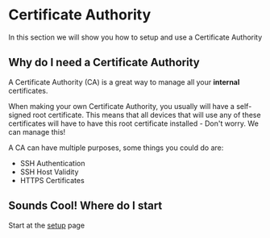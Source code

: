 # Certificate Authority

In this section we will show you how to setup and use a Certificate Authority

## Why do I need a Certificate Authority

A Certificate Authority (CA) is a great way to manage all your **internal** certificates.

When making your own Certificate Authority, you usually will have a self-signed root certificate.
This means that all devices that will use any of these certificates will have to have this root certificate installed - Don't worry. We can manage this!

A CA can have multiple purposes, some things you could do are:

* SSH Authentication
* SSH Host Validity
* HTTPS Certificates

## Sounds Cool! Where do I start

Start at the [setup](setup/) page